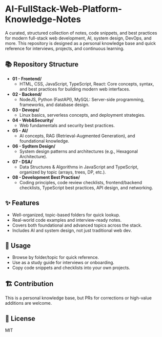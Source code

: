 
# AI-FullStack-Web-Platform-Knowledge-Notes

A curated, structured collection of notes, code snippets, and best practices for modern full-stack web development, AI, system design, DevOps, and more. This repository is designed as a personal knowledge base and quick reference for interviews, projects, and continuous learning.

## 📚 Repository Structure

- **01 - Frontend/**
  - HTML, CSS, JavaScript, TypeScript, React: Core concepts, syntax, and best practices for building modern web interfaces.
- **02 - Backend/**
  - NodeJS, Python (FastAPI), MySQL: Server-side programming, frameworks, and database design.
- **03 - Devops/**
  - Linux basics, serverless concepts, and deployment strategies.
- **04 - Web&Security/**
  - Web fundamentals and security best practices.
- **05 - AI/**
  - AI concepts, RAG (Retrieval-Augmented Generation), and foundational knowledge.
- **06 - Sydtem Design/**
  - System design patterns and architectures (e.g., Hexagonal Architecture).
- **07 - DSA/**
  - Data Structures & Algorithms in JavaScript and TypeScript, organized by topic (arrays, trees, DP, etc.).
- **08 - Development Best Practise/**
  - Coding principles, code review checklists, frontend/backend checklists, TypeScript best practices, API design, and networking.

## ✨ Features

- Well-organized, topic-based folders for quick lookup.
- Real-world code examples and interview-ready notes.
- Covers both foundational and advanced topics across the stack.
- Includes AI and system design, not just traditional web dev.

## 🚀 Usage

- Browse by folder/topic for quick reference.
- Use as a study guide for interviews or onboarding.
- Copy code snippets and checklists into your own projects.

## 🏗️ Contribution

This is a personal knowledge base, but PRs for corrections or high-value additions are welcome.

## 📄 License

MIT
